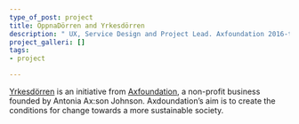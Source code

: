 ```yaml
---
type_of_post: project
title: ÖppnaDörren and Yrkesdörren
description: " UX, Service Design and Project Lead. Axfoundation 2016-today"
project_galleri: []
tags:
- project

---
```

[Yrkesdörren](yrkesdörren.se) is an initiative from [Axfoundation](axfoundation.se), a non-profit business founded by Antonia Ax:son Johnson. Axdoundation’s aim is to create the conditions for change towards a more sustainable society.